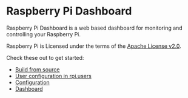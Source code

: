 # Raspberry Pi Dashboard
Raspberry Pi Dashboard is a web based dashboard for monitoring and controlling your Raspberry Pi.

Raspberry Pi is Licensed under the terms of the [Apache License v2.0](about/license.md).

Check these out to get started:
* [Build from source](build_from_source/README.md)
* [User configuration in rpi.users](configuration/rpiusers.md)
* [Configuration](configuration/README.md)
* [Dashboard](dashboard/README.md)
